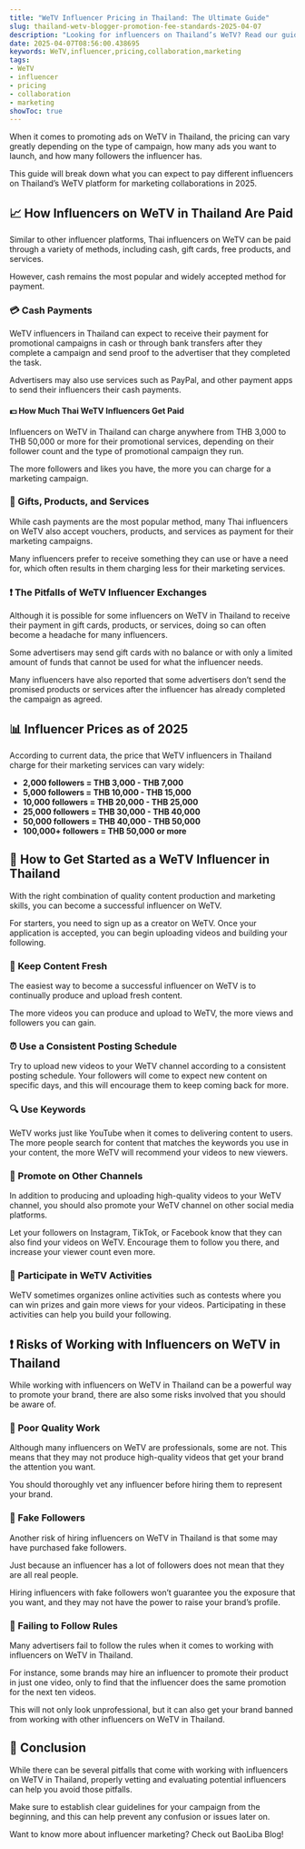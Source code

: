 ```yaml
---
title: "WeTV Influencer Pricing in Thailand: The Ultimate Guide"
slug: thailand-wetv-blogger-promotion-fee-standards-2025-04-07
description: "Looking for influencers on Thailand’s WeTV? Read our guide for the most accurate pricing and rates for advertising partnerships."
date: 2025-04-07T08:56:00.438695
keywords: WeTV,influencer,pricing,collaboration,marketing
tags:
- WeTV
- influencer
- pricing
- collaboration
- marketing
showToc: true
---
```


When it comes to promoting ads on WeTV in Thailand, the pricing can vary greatly depending on the type of campaign, how many ads you want to launch, and how many followers the influencer has. 

This guide will break down what you can expect to pay different influencers on Thailand’s WeTV platform for marketing collaborations in 2025. 

## 📈 How Influencers on WeTV in Thailand Are Paid

Similar to other influencer platforms, Thai influencers on WeTV can be paid through a variety of methods, including cash, gift cards, free products, and services. 

However, cash remains the most popular and widely accepted method for payment. 

### 💳 Cash Payments 

WeTV influencers in Thailand can expect to receive their payment for promotional campaigns in cash or through bank transfers after they complete a campaign and send proof to the advertiser that they completed the task.

Advertisers may also use services such as PayPal, and other payment apps to send their influencers their cash payments. 

#### 💵 How Much Thai WeTV Influencers Get Paid

Influencers on WeTV in Thailand can charge anywhere from THB 3,000 to THB 50,000 or more for their promotional services, depending on their follower count and the type of promotional campaign they run.

The more followers and likes you have, the more you can charge for a marketing campaign. 

### 🎁 Gifts, Products, and Services

While cash payments are the most popular method, many Thai influencers on WeTV also accept vouchers, products, and services as payment for their marketing campaigns.

Many influencers prefer to receive something they can use or have a need for, which often results in them charging less for their marketing services. 

### ❗ The Pitfalls of WeTV Influencer Exchanges

Although it is possible for some influencers on WeTV in Thailand to receive their payment in gift cards, products, or services, doing so can often become a headache for many influencers.

Some advertisers may send gift cards with no balance or with only a limited amount of funds that cannot be used for what the influencer needs. 

Many influencers have also reported that some advertisers don’t send the promised products or services after the influencer has already completed the campaign as agreed. 

## 📊 Influencer Prices as of 2025

According to current data, the price that WeTV influencers in Thailand charge for their marketing services can vary widely:

- **2,000 followers = THB 3,000 - THB 7,000**
- **5,000 followers = THB 10,000 - THB 15,000**
- **10,000 followers = THB 20,000 - THB 25,000**
- **25,000 followers = THB 30,000 - THB 40,000**
- **50,000 followers = THB 40,000 - THB 50,000**
- **100,000+ followers = THB 50,000 or more** 

## 🥇 How to Get Started as a WeTV Influencer in Thailand

With the right combination of quality content production and marketing skills, you can become a successful influencer on WeTV. 

For starters, you need to sign up as a creator on WeTV. Once your application is accepted, you can begin uploading videos and building your following.

### 📸 Keep Content Fresh 

The easiest way to become a successful influencer on WeTV is to continually produce and upload fresh content. 

The more videos you can produce and upload to WeTV, the more views and followers you can gain. 

### ⏰ Use a Consistent Posting Schedule 

Try to upload new videos to your WeTV channel according to a consistent posting schedule. Your followers will come to expect new content on specific days, and this will encourage them to keep coming back for more. 

### 🔍 Use Keywords 

WeTV works just like YouTube when it comes to delivering content to users. The more people search for content that matches the keywords you use in your content, the more WeTV will recommend your videos to new viewers. 

### 📱 Promote on Other Channels  

In addition to producing and uploading high-quality videos to your WeTV channel, you should also promote your WeTV channel on other social media platforms. 

Let your followers on Instagram, TikTok, or Facebook know that they can also find your videos on WeTV. Encourage them to follow you there, and increase your viewer count even more. 

### 🎉 Participate in WeTV Activities 

WeTV sometimes organizes online activities such as contests where you can win prizes and gain more views for your videos. Participating in these activities can help you build your following. 

## ❗ Risks of Working with Influencers on WeTV in Thailand

While working with influencers on WeTV in Thailand can be a powerful way to promote your brand, there are also some risks involved that you should be aware of.

### 🔴 Poor Quality Work 

Although many influencers on WeTV are professionals, some are not. This means that they may not produce high-quality videos that get your brand the attention you want. 

You should thoroughly vet any influencer before hiring them to represent your brand. 

### 🔴 Fake Followers 

Another risk of hiring influencers on WeTV in Thailand is that some may have purchased fake followers.

Just because an influencer has a lot of followers does not mean that they are all real people.

Hiring influencers with fake followers won’t guarantee you the exposure that you want, and they may not have the power to raise your brand’s profile.

### 🔴 Failing to Follow Rules

Many advertisers fail to follow the rules when it comes to working with influencers on WeTV in Thailand.  

For instance, some brands may hire an influencer to promote their product in just one video, only to find that the influencer does the same promotion for the next ten videos.

This will not only look unprofessional, but it can also get your brand banned from working with other influencers on WeTV in Thailand.

## 📢 Conclusion

While there can be several pitfalls that come with working with influencers on WeTV in Thailand, properly vetting and evaluating potential influencers can help you avoid those pitfalls.

Make sure to establish clear guidelines for your campaign from the beginning, and this can help prevent any confusion or issues later on.

Want to know more about influencer marketing? Check out BaoLiba Blog!